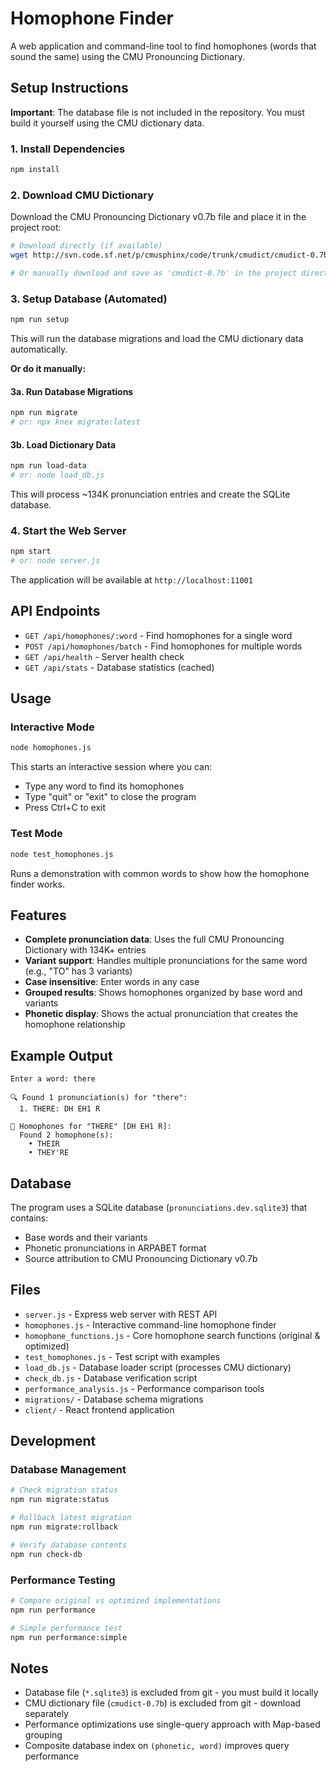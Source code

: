 # Homophone Finder

A web application and command-line tool to find homophones (words that sound the same) using the CMU Pronouncing Dictionary.

## Setup Instructions

**Important**: The database file is not included in the repository. You must build it yourself using the CMU dictionary data.

### 1. Install Dependencies
```bash
npm install
```

### 2. Download CMU Dictionary
Download the CMU Pronouncing Dictionary v0.7b file and place it in the project root:
```bash
# Download directly (if available)
wget http://svn.code.sf.net/p/cmusphinx/code/trunk/cmudict/cmudict-0.7b

# Or manually download and save as 'cmudict-0.7b' in the project directory
```

### 3. Setup Database (Automated)
```bash
npm run setup
```

This will run the database migrations and load the CMU dictionary data automatically.

**Or do it manually:**

#### 3a. Run Database Migrations
```bash
npm run migrate
# or: npx knex migrate:latest
```

#### 3b. Load Dictionary Data
```bash
npm run load-data
# or: node load_db.js
```

This will process ~134K pronunciation entries and create the SQLite database.

### 4. Start the Web Server
```bash
npm start
# or: node server.js
```

The application will be available at `http://localhost:11001`

## API Endpoints

- `GET /api/homophones/:word` - Find homophones for a single word
- `POST /api/homophones/batch` - Find homophones for multiple words
- `GET /api/health` - Server health check
- `GET /api/stats` - Database statistics (cached)

## Usage

### Interactive Mode
```bash
node homophones.js
```

This starts an interactive session where you can:
- Type any word to find its homophones
- Type "quit" or "exit" to close the program
- Press Ctrl+C to exit

### Test Mode
```bash
node test_homophones.js
```

Runs a demonstration with common words to show how the homophone finder works.

## Features

- **Complete pronunciation data**: Uses the full CMU Pronouncing Dictionary with 134K+ entries
- **Variant support**: Handles multiple pronunciations for the same word (e.g., "TO" has 3 variants)
- **Case insensitive**: Enter words in any case
- **Grouped results**: Shows homophones organized by base word and variants
- **Phonetic display**: Shows the actual pronunciation that creates the homophone relationship

## Example Output

```
Enter a word: there

🔍 Found 1 pronunciation(s) for "there":
  1. THERE: DH EH1 R

🎯 Homophones for "THERE" [DH EH1 R]:
  Found 2 homophone(s):
    • THEIR
    • THEY'RE
```

## Database

The program uses a SQLite database (`pronunciations.dev.sqlite3`) that contains:
- Base words and their variants
- Phonetic pronunciations in ARPABET format
- Source attribution to CMU Pronouncing Dictionary v0.7b

## Files

- `server.js` - Express web server with REST API
- `homophones.js` - Interactive command-line homophone finder  
- `homophone_functions.js` - Core homophone search functions (original & optimized)
- `test_homophones.js` - Test script with examples
- `load_db.js` - Database loader script (processes CMU dictionary)
- `check_db.js` - Database verification script
- `performance_analysis.js` - Performance comparison tools
- `migrations/` - Database schema migrations
- `client/` - React frontend application

## Development

### Database Management
```bash
# Check migration status
npm run migrate:status

# Rollback latest migration
npm run migrate:rollback

# Verify database contents
npm run check-db
```

### Performance Testing
```bash
# Compare original vs optimized implementations
npm run performance

# Simple performance test
npm run performance:simple
```

## Notes

- Database file (`*.sqlite3`) is excluded from git - you must build it locally
- CMU dictionary file (`cmudict-0.7b`) is excluded from git - download separately  
- Performance optimizations use single-query approach with Map-based grouping
- Composite database index on `(phonetic, word)` improves query performance

